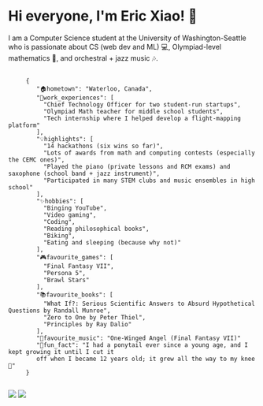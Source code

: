 
<h1>Hi everyone, I'm Eric Xiao! 👋</h1>
<p>I am a Computer Science student at the University of Washington-Seattle who is passionate about CS (web dev and ML) 💻, Olympiad-level mathematics 📐, and orchestral + jazz music 🎶.</p>

<pre>
  <code>
     {
        "🏠hometown": "Waterloo, Canada",
        "💼work_experiences": [
          "Chief Technology Officer for two student-run startups",
          "Olympiad Math teacher for middle school students",
          "Tech internship where I helped develop a flight-mapping platform"
        ],
        "💡highlights": [
          "14 hackathons (six wins so far)",
          "Lots of awards from math and computing contests (especially the CEMC ones)",
          "Played the piano (private lessons and RCM exams) and saxophone (school band + jazz instrument)",
          "Participated in many STEM clubs and music ensembles in high school"
        ],
        "✨hobbies": [
          "Binging YouTube",
          "Video gaming",
          "Coding",
          "Reading philosophical books",
          "Biking",
          "Eating and sleeping (because why not)"
        ],
        "🎮favourite_games": [
          "Final Fantasy VII",
          "Persona 5",
          "Brawl Stars"
        ],
        "📚favourite_books": [
          "What If?: Serious Scientific Answers to Absurd Hypothetical Questions by Randall Munroe",
          "Zero to One by Peter Thiel",
          "Principles by Ray Dalio"
        ],
        "🎵favourite_music": "One-Winged Angel (Final Fantasy VII)"
        "👀fun_fact": "I had a ponytail ever since a young age, and I kept growing it until I cut it
        off when I became 12 years old; it grew all the way to my knee 👀"
     }
  </code>
</pre>

<img src="https://github-readme-stats.vercel.app/api?username=mathlord2&show_icons=true&theme=radical?hide=issues,contribs"/>
<img src="https://github-readme-stats.vercel.app/api/top-langs/?username=mathlord2&layout=compact"/>

